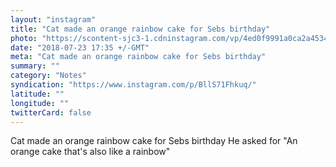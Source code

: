 ```yaml
---
layout: "instagram"
title: "Cat made an orange rainbow cake for Sebs birthday"
photo: "https://scontent-sjc3-1.cdninstagram.com/vp/4ed0f9991a0ca2a45348a971031acd55/5C12C638/t51.2885-15/e35/36995041_256400058476372_3966301331764805632_n.jpg"
date: "2018-07-23 17:35 +/-GMT"
meta: "Cat made an orange rainbow cake for Sebs birthday"
summary: ""
category: "Notes"
syndication: "https://www.instagram.com/p/BllS71Fhkuq/"
latitude: ""
longitude: ""
twitterCard: false
---
```

Cat made an orange rainbow cake for Sebs birthday
He asked for "An orange cake that's also like a rainbow"
